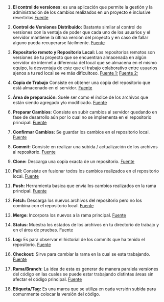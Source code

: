 ﻿ 1. **El control de versiones**: es una aplicación que permite la gestión y la administración de los cambios realizados en un proyecto e inclusive revertirlos
[Fuente](https://producingoss.com/es/vc.html)
 2. **Control de Versiones Distribuido:** Bastante similar al control de versiones con la ventaja de poder que cada uno de los usuarios y el servidor mantiene la última versión del proyecto y en caso de fallar alguno pueda recuperarse fácilmente.
 [Fuente](https://git-scm.com/book/es/v1/Empezando-Acerca-del-control-de-versiones)
 
 3. **Repositorio remoto y Repositorio Local:** Los repositorios remotos son versiones de tu proyecto que se encuentran almacenada en algún servidor de internet a diferencia del local que se almacena en el mismo equipo, la desventaja de este que el trabajo colaborativo entre usuarios ajenos a tu red local se ve más dificultoso.
[Fuente 1:](https://colaboratorio.net/atareao/developer/2017/git-github-trabajando-repositorios-remotos/)    [Fuente 2:](https://es.wikipedia.org/wiki/Repositorio#Software)
 4. **Copia de Trabajo** Consiste en obtener una copia del repositorio que está almacenado en el servidor.
 [Fuente  ](https://www.thomas-krenn.com/en/wiki/Git_Basic_Terms)
 
 5. **Área de preparación:** Suele ser como el índice de los archivos que están siendo agregado y/o modificado.
[Fuente ](https://git-scm.com/book/es/v1/Empezando-Fundamentos-de-Git)
 6. **Preparar Cambios:** Consiste en subir cambios al servidor quedando en fase de desarrollo aún por lo cual no se implementa en el repositorio principal.
 [Fuente ](https://softwareengineering.stackexchange.com/questions/119782/what-does-stage-mean-in-git)
 
 7. **Confirmar Cambios:** Se guardar los cambios en el repositorio local.
 [Fuente](https://www.git-tower.com/learn/git/commands/git-commit)
 
 8. **Commit:** Consiste en realizar una subida / actualización de los archivos al repositorio.
 [Fuente](https://codigofacilito.com/articulos/commits-administrar-tu-repositorio)
 
 9. **Clone:** Descarga una copia exacta de un repositorio.
 [Fuente ](https://git-scm.com/book/es/v1/Fundamentos-de-Git-Obteniendo-un-repositorio-Git)
 
 10. **Pull:** Consiste en fusionar todos los cambios realizados en el repositorio local.
 [Fuente ](http://rogerdudler.github.io/git-guide/index.es.html)
 
 11. **Push:** Herramienta basica que envia los cambios realizados en la rama principal.
 [Fuente ](https://www.hostinger.es/tutoriales/comandos-de-git)
 
 12. **Fetch:** Descarga los nuevos archivos del repositorio pero no los combina con el repositorio local.
 [Fuente ](https://www.git-tower.com/learn/git/faq/difference-between-git-fetch-git-pull)
 
 13. **Merge:** Incorpora los nuevos a la rama principal.
 [Fuente ](https://git-scm.com/book/es/v1/Ramificaciones-en-Git-Procedimientos-b%C3%A1sicos-para-ramificar-y-fusionar)
 
 14. **Status:** Muestra los estados de los archivos en tu directorio de trabajo y en el área de pruebas.
 [Fuente ](https://git-scm.com/book/es/v2/Appendix-B:-Comandos-de-Git-Seguimiento-B%C3%A1sico)
 
 15. **Log:** Es para observar el historial de los commits que ha tenido el repositorio.
 [Fuente ](https://desarrolloweb.com/articulos/git-log.html) 
 
 16. **Checkout:** Sirve para cambiar la rama en la cual se esta trabajando.
 [Fuente ](https://git-scm.com/docs/git-checkout)
 
 17. **Rama/Branch:** La idea de esta es generar de manera paralela versiones del código en las cuales se puede estar trabajando distintas áreas sin afectar el código principal.
 [Fuente ](https://www.arsys.es/blog/programacion/ramas-git/)
 
 18. **Etiqueta/Tag:** Es una marca que se utiliza en cada versión subida para comunmente colocar la versión del  código.

 

